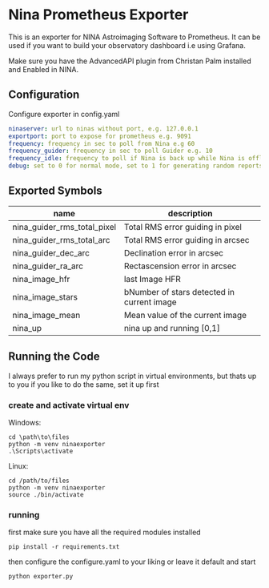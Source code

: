 # Nina Prometheus Exporter

This is an exporter for NINA Astroimaging Software to Prometheus.
It can be used if you want to build your observatory dashboard i.e using Grafana.

Make sure you have the AdvancedAPI plugin from Christan Palm installed and Enabled in NINA.

## Configuration

Configure exporter in config.yaml

```yaml
ninaserver: url to ninas without port, e.g. 127.0.0.1
exportport: port to expose for prometheus e.g. 9091
frequency: frequency in sec to poll from Nina e.g 60
frequency_guider: frequency in sec to poll Guider e.g. 10
frequency_idle: frequency to poll if Nina is back up while Nina is offline, e.g. 120
debug: set to 0 for normal mode, set to 1 for generating random reports 
```

## Exported Symbols

|name|description|
|----|-----------|
| nina_guider_rms_total_pixel | Total RMS error guiding in pixel |
| nina_guider_rms_total_arc | Total RMS error guiding in arcsec |
| nina_guider_dec_arc | Declination error in arcsec |
| nina_guider_ra_arc | Rectascension error in arcsec |
| nina_image_hfr | last Image HFR |
| nina_image_stars | bNumber of stars detected in current image |
| nina_image_mean | Mean value of the current image |
| nina_up | nina up and running [0,1] |

## Running the Code

I always prefer to run my python script in virtual environments, but thats up to you
if you like to do the same, set it up first

### create and activate virtual env

Windows:
```
cd \path\to\files
python -m venv ninaexporter
.\Scripts\activate
```
Linux:
```
cd /path/to/files
python -m venv ninaexporter
source ./bin/activate
```

### running
first make sure you have all the required modules installed
```console
pip install -r requirements.txt
```

then configure the configure.yaml to your liking or leave it default
and start
```
python exporter.py
```
